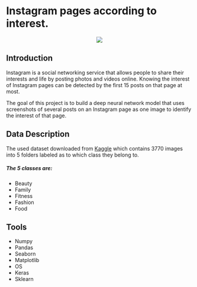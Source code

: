 # Instagram pages according to interest. 


<p align="center" width="25%">
<img src="https://defendingdigital.com/wp-content/uploads/2019/03/instagram-logo.png" />
</p>

## Introduction
Instagram is a social networking service that allows people to share their interests and life by posting photos and videos online. 
Knowing the interest of Instagram pages can be detected by the first 15 posts on that page at most.

The goal of this project is to build a deep neural network model that uses screenshots of several posts on an Instagram page as one image to identify the interest of that page.


## Data Description
The used dataset downloaded from [Kaggle](https://www.kaggle.com/bahramjannesarr/instagram-page-screen-shots-in-5-category) which contains 3770 images into 5 folders labeled as to which class they belong to. 
##### The 5 classes are:
- Beauty
- Family
- Fitness
- Fashion
- Food

## Tools
- Numpy
- Pandas
- Seaborn
- Matplotlib
- OS
- Keras
- Sklearn

